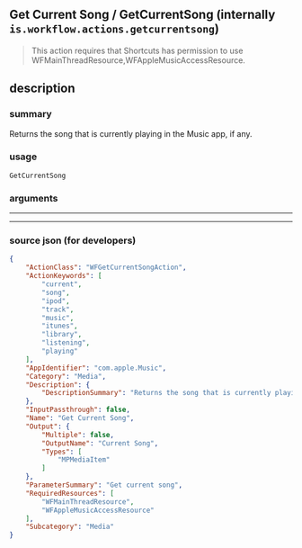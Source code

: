 
## Get Current Song / GetCurrentSong (internally `is.workflow.actions.getcurrentsong`)

> This action requires that Shortcuts has permission to use WFMainThreadResource,WFAppleMusicAccessResource.


## description

### summary

Returns the song that is currently playing in the Music app, if any.


### usage
```
GetCurrentSong 
```

### arguments

---



---

### source json (for developers)

```json
{
	"ActionClass": "WFGetCurrentSongAction",
	"ActionKeywords": [
		"current",
		"song",
		"ipod",
		"track",
		"music",
		"itunes",
		"library",
		"listening",
		"playing"
	],
	"AppIdentifier": "com.apple.Music",
	"Category": "Media",
	"Description": {
		"DescriptionSummary": "Returns the song that is currently playing in the Music app, if any."
	},
	"InputPassthrough": false,
	"Name": "Get Current Song",
	"Output": {
		"Multiple": false,
		"OutputName": "Current Song",
		"Types": [
			"MPMediaItem"
		]
	},
	"ParameterSummary": "Get current song",
	"RequiredResources": [
		"WFMainThreadResource",
		"WFAppleMusicAccessResource"
	],
	"Subcategory": "Media"
}
```
